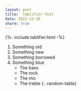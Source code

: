 ```yaml
---
layout: post
title:  Tablifier Test
date: 2022-12-26
share: true
---
```

{%- include tablifier.html -%}
1. Something old
1. Something new
1. Something borrowed
1. Something blue
	- The bass
	- The rock
	- The mic
	- The treble
{: .random-table}